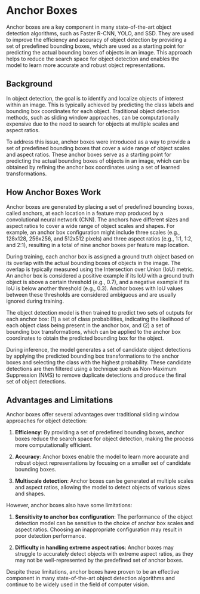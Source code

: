 # Anchor Boxes

Anchor boxes are a key component in many state-of-the-art object detection algorithms, such as Faster R-CNN, YOLO, and SSD. They are used to improve the efficiency and accuracy of object detection by providing a set of predefined bounding boxes, which are used as a starting point for predicting the actual bounding boxes of objects in an image. This approach helps to reduce the search space for object detection and enables the model to learn more accurate and robust object representations.

## Background

In object detection, the goal is to identify and localize objects of interest within an image. This is typically achieved by predicting the class labels and bounding box coordinates for each object. Traditional object detection methods, such as sliding window approaches, can be computationally expensive due to the need to search for objects at multiple scales and aspect ratios.

To address this issue, anchor boxes were introduced as a way to provide a set of predefined bounding boxes that cover a wide range of object scales and aspect ratios. These anchor boxes serve as a starting point for predicting the actual bounding boxes of objects in an image, which can be obtained by refining the anchor box coordinates using a set of learned transformations.

## How Anchor Boxes Work

Anchor boxes are generated by placing a set of predefined bounding boxes, called anchors, at each location in a feature map produced by a convolutional neural network (CNN). The anchors have different sizes and aspect ratios to cover a wide range of object scales and shapes. For example, an anchor box configuration might include three scales (e.g., 128x128, 256x256, and 512x512 pixels) and three aspect ratios (e.g., 1:1, 1:2, and 2:1), resulting in a total of nine anchor boxes per feature map location.

During training, each anchor box is assigned a ground truth object based on its overlap with the actual bounding boxes of objects in the image. The overlap is typically measured using the Intersection over Union (IoU) metric. An anchor box is considered a positive example if its IoU with a ground truth object is above a certain threshold (e.g., 0.7), and a negative example if its IoU is below another threshold (e.g., 0.3). Anchor boxes with IoU values between these thresholds are considered ambiguous and are usually ignored during training.

The object detection model is then trained to predict two sets of outputs for each anchor box: (1) a set of class probabilities, indicating the likelihood of each object class being present in the anchor box, and (2) a set of bounding box transformations, which can be applied to the anchor box coordinates to obtain the predicted bounding box for the object.

During inference, the model generates a set of candidate object detections by applying the predicted bounding box transformations to the anchor boxes and selecting the class with the highest probability. These candidate detections are then filtered using a technique such as Non-Maximum Suppression (NMS) to remove duplicate detections and produce the final set of object detections.

## Advantages and Limitations

Anchor boxes offer several advantages over traditional sliding window approaches for object detection:

1. **Efficiency**: By providing a set of predefined bounding boxes, anchor boxes reduce the search space for object detection, making the process more computationally efficient.

2. **Accuracy**: Anchor boxes enable the model to learn more accurate and robust object representations by focusing on a smaller set of candidate bounding boxes.

3. **Multiscale detection**: Anchor boxes can be generated at multiple scales and aspect ratios, allowing the model to detect objects of various sizes and shapes.

However, anchor boxes also have some limitations:

1. **Sensitivity to anchor box configuration**: The performance of the object detection model can be sensitive to the choice of anchor box scales and aspect ratios. Choosing an inappropriate configuration may result in poor detection performance.

2. **Difficulty in handling extreme aspect ratios**: Anchor boxes may struggle to accurately detect objects with extreme aspect ratios, as they may not be well-represented by the predefined set of anchor boxes.

Despite these limitations, anchor boxes have proven to be an effective component in many state-of-the-art object detection algorithms and continue to be widely used in the field of computer vision.
